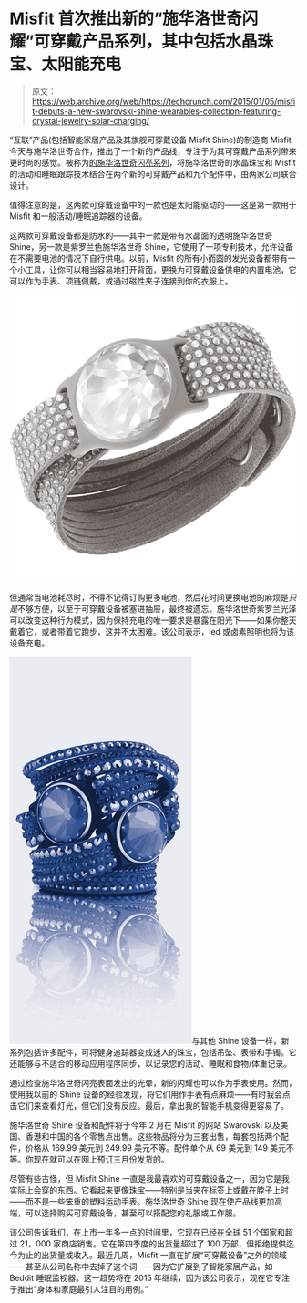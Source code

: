 # Misfit 首次推出新的“施华洛世奇闪耀”可穿戴产品系列，其中包括水晶珠宝、太阳能充电

> 原文：<https://web.archive.org/web/https://techcrunch.com/2015/01/05/misfit-debuts-a-new-swarovski-shine-wearables-collection-featuring-crystal-jewelry-solar-charging/>

“互联”产品(包括智能家居产品及其旗舰可穿戴设备 Misfit Shine)的制造商 Misfit 今天与施华洛世奇合作，推出了一个新的产品线，专注于为其可穿戴产品系列带来更时尚的感觉。被称为[的施华洛世奇闪亮系列](https://web.archive.org/web/20230310223749/http://store.misfit.com/collections/swarovski-shine?__hstc=32400481.6219f8bd69a0dd8b48add96cc1a0024c.1420468431014.1420468431014.1420468431014.1&__hssc=32400481.2.1420468431014&__hsfp=492180937#swarovski_shine)，将施华洛世奇的水晶珠宝和 Misfit 的活动和睡眠跟踪技术结合在两个新的可穿戴产品和九个配件中，由两家公司联合设计。

值得注意的是，这两款可穿戴设备中的一款也是太阳能驱动的——这是第一款用于 Misfit 和一般活动/睡眠追踪器的设备。

这两款可穿戴设备都是防水的——其中一款是带有水晶面的透明施华洛世奇 Shine，另一款是紫罗兰色施华洛世奇 Shine，它使用了一项专利技术，允许设备在不需要电池的情况下自行供电。以前，Misfit 的所有小而圆的发光设备都带有一个小工具，让你可以相当容易地打开背面，更换为可穿戴设备供电的内置电池，它可以作为手表、项链佩戴，或通过磁性夹子连接到你的衣服上。

![swarovski_shine_slake](img/78e0f3802e0e6c3043af45f0a3a69bc8.png)

但通常当电池耗尽时，不得不记得订购更多电池，然后花时间更换电池的麻烦是*只是*不够方便，以至于可穿戴设备被塞进抽屉，最终被遗忘。施华洛世奇紫罗兰光泽可以改变这种行为模式，因为保持充电的唯一要求是暴露在阳光下——如果你整天戴着它，或者带着它跑步，这并不太困难。该公司表示，led 或卤素照明也将为该设备充电。

![swarovski_shine_violet_slake](img/47ca39f0db84c412d299fc51930e77b6.png)与其他 Shine 设备一样，新系列包括许多配件，可将健身追踪器变成迷人的珠宝，包括吊坠、表带和手镯。它还能够与不适合的移动应用程序同步，以记录您的活动、睡眠和食物/体重记录。

通过检查施华洛世奇闪亮表面发出的光晕，新的闪耀也可以作为手表使用。然而，使用我以前的 Shine 设备的经验发现，将它们用作手表有点麻烦——有时我会点击它们来查看灯光，但它们没有反应。最后，拿出我的智能手机变得更容易了。

施华洛世奇 Shine 设备和配件将于今年 2 月在 Misfit 的网站 Swarovski 以及美国、香港和中国的各个零售点出售。这些物品将分为三套出售，每套包括两个配件，价格从 169.99 美元到 249.99 美元不等。配件单个从 69 美元到 149 美元不等。你现在就可以在网上[预订三月份发货的](https://web.archive.org/web/20230310223749/http://store.misfit.com/collections/swarovski-shine?__hstc=32400481.6219f8bd69a0dd8b48add96cc1a0024c.1420468431014.1420468431014.1420468431014.1&__hssc=32400481.2.1420468431014&__hsfp=492180937#swarovski_shine)。

尽管有些古怪，但 Misfit Shine 一直是我最喜欢的可穿戴设备之一，因为它是我实际上会穿的东西。它看起来更像珠宝——特别是当夹在标签上或戴在脖子上时——而不是一些笨重的塑料运动手表。施华洛世奇 Shine 现在使产品线更加高端，可以选择购买可穿戴设备，甚至可以搭配您的礼服或工作服。

该公司告诉我们，在上市一年多一点的时间里，它现在已经在全球 51 个国家和超过 21，000 家商店销售。它在第四季度的出货量超过了 100 万部，但拒绝提供迄今为止的出货量或收入。最近几周，Misfit 一直在扩展“可穿戴设备”之外的领域——甚至从公司名称中去掉了这个词——因为它扩展到了智能家居产品，如 Beddit 睡眠监视器。这一趋势将在 2015 年继续，因为该公司表示，现在它专注于推出“身体和家庭最引人注目的用例。”